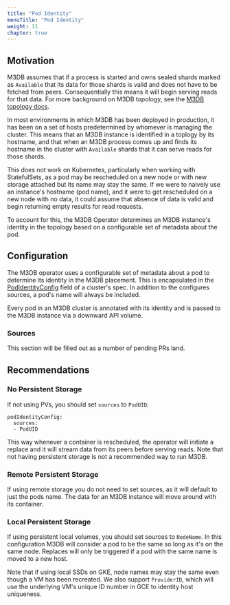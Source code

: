 ```yaml
---
title: "Pod Identity"
menuTitle: "Pod Identity"
weight: 11
chapter: true
---
```


## Motivation

M3DB assumes that if a process is started and owns sealed shards marked as `Available` that its data for those shards is
valid and does not have to be fetched from peers. Consequentially this means it will begin serving reads for that data.
For more background on M3DB topology, see the [M3DB topology docs][topology-docs].

In most environments in which M3DB has been deployed in production, it has been on a set of hosts predetermined by
whomever is managing the cluster. This means that an M3DB instance is identified in a toplogy by its hostname, and that
when an M3DB process comes up and finds its hostname in the cluster with `Available` shards that it can serve reads for
those shards.

This does not work on Kubernetes, particularly when working with StatefulSets, as a pod may be rescheduled on a new node
or with new storage attached but its name may stay the same. If we were to naively use an instance's hostname (pod
name), and it were to get rescheduled on a new node with no data, it could assume that absence of data is valid and
begin returning empty results for read requests.

To account for this, the M3DB Operator determines an M3DB instance's identity in the topology based on a configurable
set of metadata about the pod.

## Configuration

The M3DB operator uses a configurable set of metadata about a pod to determine its identity in the M3DB placement. This
is encapsulated in the [PodIdentityConfig][pod-id-api] field of a cluster's spec. In addition to the configures sources,
a pod's name will always be included.

Every pod in an M3DB cluster is annotated with its identity and is passed to the M3DB instance via a downward API
volume.

### Sources

This section will be filled out as a number of pending PRs land.

## Recommendations

### No Persistent Storage

If not using PVs, you should set `sources` to `PodUID`:
```
podIdentityConfig:
  sources:
  - PodUID
```

This way whenever a container is rescheduled, the operator will initiate a replace and it will stream data from its
peers before serving reads. Note that not having persistent storage is not a recommended way to run M3DB.

### Remote Persistent Storage

If using remote storage you do not need to set sources, as it will default to just the pods name. The data for an M3DB
instance will move around with its container.

### Local Persistent Storage

If using persistent local volumes, you should set sources to `NodeName`. In this configuration M3DB will consider a pod
to be the same so long as it's on the same node. Replaces will only be triggered if a pod with the same name is moved to
a new host.

Note that if using local SSDs on GKE, node names may stay the same even though a VM has been recreated. We also support
`ProviderID`, which will use the underlying VM's unique ID number in GCE to identity host uniqueness.

[pod-id-api]: /docs/v1.1/operator/api/#podidentityconfig
[topology-docs]: https://docs.m3db.io/operational_guide/placement/
